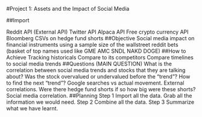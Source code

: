#Project 1: Assets and the Impact of Social Media

##Import

Reddit API (External API)
Twitter API
Alpaca API
Free crypto currency API
Bloomberg CSVs on hedge fund shorts
##Objective
Social media impact on financial instruments using a sample size of the wallstreet reddit bets (basket of top names used like GME AMC SNDL NAKD DOGE)
##How to Achieve
Tracking historicals
Compare to its competitors
Compare timelines to social media trends
##Questions
(MAIN QUESTION) What is the correlation between social media trends and stocks that they are talking about?
Was the stock overvalued or undervalued before the “trend”?
How to find the next “trend”?
Google searches vs actual movement.
External correlations.
Were there hedge fund shorts if so how big were these shorts?
Social media correlation.
##Planning
Step 1
Import all the data.
Grab all the information we would need.
	Step 2
Combine all the data.
	Step 3
Summarize what we have learnt.
